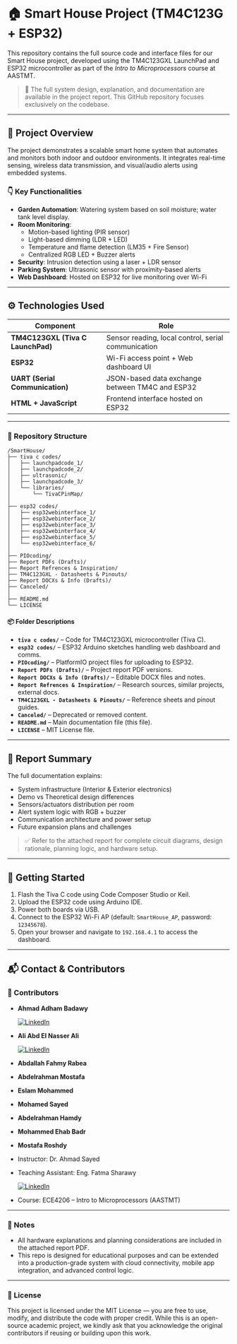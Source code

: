 # 🏠 Smart House Project (TM4C123G + ESP32)

This repository contains the full source code and interface files for our Smart House project, developed using the TM4C123GXL LaunchPad and ESP32 microcontroller as part of the *Intro to Microprocessors* course at AASTMT.

> 📄 The full system design, explanation, and documentation are available in the project report. This GitHub repository focuses exclusively on the codebase.

---

## 📘 Project Overview

The project demonstrates a scalable smart home system that automates and monitors both indoor and outdoor environments. It integrates real-time sensing, wireless data transmission, and visual/audio alerts using embedded systems.

### 👇 Key Functionalities
- **Garden Automation**: Watering system based on soil moisture; water tank level display.
- **Room Monitoring**:
  - Motion-based lighting (PIR sensor)
  - Light-based dimming (LDR + LED)
  - Temperature and flame detection (LM35 + Fire Sensor)
  - Centralized RGB LED + Buzzer alerts
- **Security**: Intrusion detection using a laser + LDR sensor
- **Parking System**: Ultrasonic sensor with proximity-based alerts
- **Web Dashboard**: Hosted on ESP32 for live monitoring over Wi-Fi

---

## ⚙️ Technologies Used

| Component | Role |
|----------|------|
| **TM4C123GXL (Tiva C LaunchPad)** | Sensor reading, local control, serial communication |
| **ESP32** | Wi-Fi access point + Web dashboard UI |
| **UART (Serial Communication)** | JSON-based data exchange between TM4C and ESP32 |
| **HTML + JavaScript** | Frontend interface hosted on ESP32 |

---
### 📁 Repository Structure

```plaintext
/SmartHouse/
├── tiva c codes/
│   ├── launchpadcode_1/
│   ├── launchpadcode_2/
│   ├── ultrasonic/
│   ├── launchpadcode_3/
│   └── libraries/
│       └── TivaCPinMap/
│
├── esp32 codes/
│   ├── esp32webinterface_1/
│   ├── esp32webinterface_2/
│   ├── esp32webinterface_3/
│   ├── esp32webinterface_4/
│   ├── esp32webinterface_5/
│   └── esp32webinterface_6/
│
├── PIOcoding/
├── Report PDFs (Drafts)/
├── Report Refrences & Inspiration/
├── TM4C123GXL - Datasheets & Pinouts/
├── Report DOCXs & Info (Drafts)/
├── Canceled/
│
├── README.md
└── LICENSE
```
#### 📦 Folder Descriptions

- **`tiva c codes/`** – Code for TM4C123GXL microcontroller (Tiva C).
- **`esp32 codes/`** – ESP32 Arduino sketches handling web dashboard and comms.
- **`PIOcoding/`** – PlatformIO project files for uploading to ESP32.
- **`Report PDFs (Drafts)/`** – Project report PDF versions.
- **`Report DOCXs & Info (Drafts)/`** – Editable DOCX files and notes.
- **`Report Refrences & Inspiration/`** – Research sources, similar projects, external docs.
- **`TM4C123GXL - Datasheets & Pinouts/`** – Reference sheets and pinout guides.
- **`Canceled/`** – Deprecated or removed content.
- **`README.md`** – Main documentation file (this file).
- **`LICENSE`** – MIT License file.
---

## 📝 Report Summary

The full documentation explains:

- System infrastructure (Interior & Exterior electronics)
- Demo vs Theoretical design differences
- Sensors/actuators distribution per room
- Alert system logic with RGB + buzzer
- Communication architecture and power setup
- Future expansion plans and challenges

> ✅ Refer to the attached report for complete circuit diagrams, design rationale, planning logic, and hardware setup.

---

## 🚀 Getting Started

1. Flash the Tiva C code using Code Composer Studio or Keil.
2. Upload the ESP32 code using Arduino IDE.
3. Power both boards via USB.
4. Connect to the ESP32 Wi-Fi AP (default: `SmartHouse_AP`, password: `12345678`).
5. Open your browser and navigate to `192.168.4.1` to access the dashboard.

---

## 📬 Contact & Contributors

### 👥 Contributors

- **Ahmad Adham Badawy**  

  [![LinkedIn](https://img.shields.io/badge/LinkedIn-Profile-blue?logo=linkedin)](https://www.linkedin.com/in/ahmad-adham-badawy/)

- **Ali Abd El Nasser Ali**  

  [![LinkedIn](https://img.shields.io/badge/LinkedIn-Profile-blue?logo=linkedin)](https://www.linkedin.com/in/ali-abd-el-nasser-ali-970236363/)

- **Abdallah Fahmy Rabea**

- **Abdelrahman Mostafa**

- **Eslam Mohammed**

- **Mohamed Sayed**

- **Abdelrahman Hamdy**

- **Mohammed Ehab Badr**

- **Mostafa Roshdy**


- Instructor: Dr. Ahmad Sayed  
- Teaching Assistant: Eng. Fatma Sharawy  

  [![LinkedIn](https://img.shields.io/badge/LinkedIn-Profile-blue?logo=linkedin)](https://www.linkedin.com/in/fatma-sharawy-279ba3164/)

- Course: ECE4206 – Intro to Microprocessors (AASTMT)

---

### 📌 Notes

- All hardware explanations and planning considerations are included in the attached report PDF.
- This repo is designed for educational purposes and can be extended into a production-grade system with cloud connectivity, mobile app integration, and advanced control logic.

---
### 📄 License

This project is licensed under the MIT License — you are free to use, modify, and distribute the code with proper credit. While this is an open-source academic project, we kindly ask that you acknowledge the original contributors if reusing or building upon this work.

